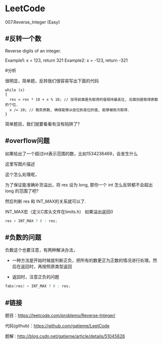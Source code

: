 LeetCode
=======

007.Reverse_Integer (Easy)

#反转一个数
-------
Reverse digits of an integer.

Example1: x = 123, return 321 
Example2: x = -123, return -321

#分析

很明显，简单题，反转我们很容易写出下面的代码
```
while (x)
{
  res = res * 10 + x % 10; // 加号前面是先取得的值保持最高位, 后面则是取得原数的个位.
  x /= 10; // 裁剪原数, 确保能够从低位到高位的值, 能够被依次取得.
}
```

简单题目，我们就要看看有没有陷阱了?

#overflow问题
-------

如果给出了一个超过int表示范围的数，比如1534236469，会发生什么

这里写图片描述

这个怎么处理呢，

为了保证能准确补货溢出，将 res 设为 long, 那你一个 int 怎么反转都不会超出 long 的范围了吧?

然后判断 res 和 INT_MAX的关系就可以了.

INT_MAX宏（定义C库头文件在limits.h）
如果溢出返回0
```c
res > INT_MAX ? 0 : res;                                        
```
#负数的问题
-------
负数这个也要注意，有两种解决办法，

*	一种方法是开始时候就判断正负，把所有的数更正为正数的情况进行处理。然后在返回时，再按照原类型返回

*	返回时，注意正负的问题

```c
fabs(res) > INT_MAX ? 0 : res;          
```


#链接
-------

题目：https://leetcode.com/problems/Reverse-Integer/

代码(github)：https://github.com/gatieme/LeetCode

题解 : http://blog.csdn.net/gatieme/article/details/51045626



